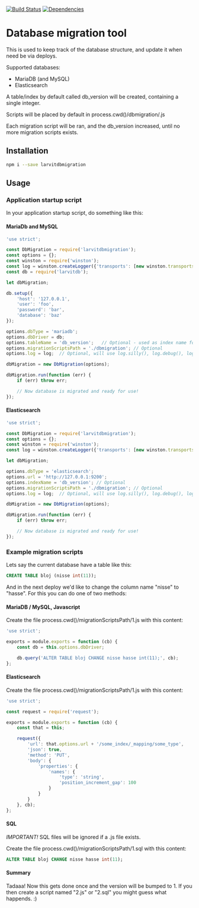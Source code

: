 [![Build Status](https://travis-ci.org/larvit/larvitdbmigration.svg?branch=master)](https://travis-ci.org/larvit/larvitdbmigration) [![Dependencies](https://david-dm.org/larvit/larvitdbmigration.svg)](https://david-dm.org/larvit/larvitdbmigration.svg)

# Database migration tool

This is used to keep track of the database structure, and update it when need be via deploys.

Supported databases:

* MariaDB (and MySQL)
* Elasticsearch

A table/index by default called db_version will be created, containing a single integer.

Scripts will be placed by default in process.cwd()/dbmigration/<version>.js

Each migration script will be ran, and the db_version increased, until no more migration scripts exists.

## Installation

```bash
npm i --save larvitdbmigration
```

## Usage

### Application startup script

In your application startup script, do something like this:

#### MariaDb and MySQL

```javascript
'use strict';

const DbMigration = require('larvitdbmigration');
const options = {};
const winston = require('winston');
const log = winston.createLogger({'transports': [new winston.transports.Console()]});
const db = require('larvitdb');

let dbMigration;

db.setup({
	'host': '127.0.0.1',
	'user': 'foo',
	'password': 'bar',
	'database': 'baz'
});

options.dbType = 'mariadb';
options.dbDriver = db;
options.tableName = 'db_version';	// Optional - used as index name for elasticsearch
options.migrationScriptsPath = './dbmigration';	// Optional
options.log = log;	// Optional, will use log.silly(), log.debug(), log.verbose(), log.info(), log.warn() and log.error() if given.

dbMigration = new DbMigration(options);

dbMigration.run(function (err) {
	if (err) throw err;

	// Now database is migrated and ready for use!
});
```

#### Elasticsearch

```javascript
'use strict';

const DbMigration = require('larvitdbmigration');
const options = {};
const winston = require('winston');
const log = winston.createLogger({'transports': [new winston.transports.Console()]});

let dbMigration;

options.dbType = 'elasticsearch';
options.url = 'http://127.0.0.1:9200';
options.indexName = 'db_version'; // Optional
options.migrationScriptsPath = './dbmigration';	// Optional
options.log = log;	// Optional, will use log.silly(), log.debug(), log.verbose(), log.info(), log.warn() and log.error() if given.

dbMigration = new DbMigration(options);

dbMigration.run(function (err) {
	if (err) throw err;

	// Now database is migrated and ready for use!
});
```

### Example migration scripts

Lets say the current database have a table like this:

```SQL
CREATE TABLE bloj (nisse int(11));
```

And in the next deploy we'd like to change the column name "nisse" to "hasse". For this you can do one of two methods:

#### MariaDB / MySQL, Javascript

Create the file process.cwd()/migrationScriptsPath/1.js with this content:

```javascript
'use strict';

exports = module.exports = function (cb) {
	const db = this.options.dbDriver;

	db.query('ALTER TABLE bloj CHANGE nisse hasse int(11);', cb);
};
```

#### Elasticsearch

Create the file process.cwd()/migrationScriptsPath/1.js with this content:

```javascript
'use strict';

const request = require('request');

exports = module.exports = function (cb) {
	const that = this;

	request({
		'url': that.options.url + '/some_index/_mapping/some_type',
		'json': true,
		'method': 'PUT',
		'body': {
			'properties': {
				'names': {
					'type': 'string',
					'position_increment_gap': 100
				}
			}
		}
	}, cb);
};
```

#### SQL

_IMPORTANT!_ SQL files will be ignored if a .js file exists.

Create the file process.cwd()/migrationScriptsPath/1.sql with this content:

```SQL
ALTER TABLE bloj CHANGE nisse hasse int(11);
```

#### Summary

Tadaaa! Now this gets done once and the version will be bumped to 1. If you then create a script named "2.js" or "2.sql" you might guess what happends. :)
